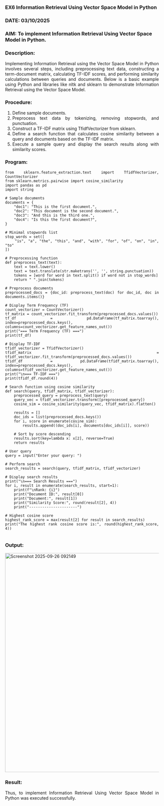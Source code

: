 ### EX6 Information Retrieval Using Vector Space Model in Python
### DATE: 03/10/2025
### AIM: To implement Information Retrieval Using Vector Space Model in Python.
### Description: 
<div align = "justify">
Implementing Information Retrieval using the Vector Space Model in Python involves several steps, including preprocessing text data, constructing a term-document matrix, 
calculating TF-IDF scores, and performing similarity calculations between queries and documents. Below is a basic example using Python and libraries like nltk and 
sklearn to demonstrate Information Retrieval using the Vector Space Model.

### Procedure:
1. Define sample documents.
2. Preprocess text data by tokenizing, removing stopwords, and punctuation.
3. Construct a TF-IDF matrix using TfidfVectorizer from sklearn.
4. Define a search function that calculates cosine similarity between a query and documents based on the TF-IDF matrix.
5. Execute a sample query and display the search results along with similarity scores.

### Program:
```
from sklearn.feature_extraction.text import TfidfVectorizer, CountVectorizer
from sklearn.metrics.pairwise import cosine_similarity
import pandas as pd
import string

# Sample documents
documents = {
    "doc1": "This is the first document.",
    "doc2": "This document is the second document.",
    "doc3": "And this is the third one.",
    "doc4": "Is this the first document?",
}

# Minimal stopwords list
stop_words = set([
    "is", "a", "the", "this", "and", "with", "for", "of", "on", "in", "to"
])

# Preprocessing function
def preprocess_text(text):
    text = text.lower()
    text = text.translate(str.maketrans('', '', string.punctuation))
    tokens = [word for word in text.split() if word not in stop_words]
    return " ".join(tokens)

# Preprocess documents
preprocessed_docs = {doc_id: preprocess_text(doc) for doc_id, doc in documents.items()}

# Display Term Frequency (TF)
count_vectorizer = CountVectorizer()
tf_matrix = count_vectorizer.fit_transform(preprocessed_docs.values())
tf_df = pd.DataFrame(tf_matrix.toarray(), index=preprocessed_docs.keys(), columns=count_vectorizer.get_feature_names_out())
print("=== Term Frequency (TF) ===")
print(tf_df)

# Display TF-IDF
tfidf_vectorizer = TfidfVectorizer()
tfidf_matrix = tfidf_vectorizer.fit_transform(preprocessed_docs.values())
tfidf_df = pd.DataFrame(tfidf_matrix.toarray(), index=preprocessed_docs.keys(), columns=tfidf_vectorizer.get_feature_names_out())
print("\n=== TF-IDF ===")
print(tfidf_df.round(4))

# Search function using cosine similarity
def search(query, tfidf_matrix, tfidf_vectorizer):
    preprocessed_query = preprocess_text(query)
    query_vec = tfidf_vectorizer.transform([preprocessed_query])
    cosine_sim = cosine_similarity(query_vec, tfidf_matrix).flatten()

    results = []
    doc_ids = list(preprocessed_docs.keys())
    for i, score in enumerate(cosine_sim):
        results.append((doc_ids[i], documents[doc_ids[i]], score))

    # Sort by score descending
    results.sort(key=lambda x: x[2], reverse=True)
    return results

# User query
query = input("Enter your query: ")

# Perform search
search_results = search(query, tfidf_matrix, tfidf_vectorizer)

# Display search results
print("\n=== Search Results ===")
for i, result in enumerate(search_results, start=1):
    print(f"\nRank: {i}")
    print("Document ID:", result[0])
    print("Document:", result[1])
    print("Similarity Score:", round(result[2], 4))
    print("----------------------")

# Highest cosine score
highest_rank_score = max(result[2] for result in search_results)
print("The highest rank cosine score is:", round(highest_rank_score, 4))


```
### Output:
<img width="1000" height="715" alt="Screenshot 2025-09-26 092149" src="https://github.com/user-attachments/assets/036ae235-09ef-4803-babd-adb9ad6914c9" />


### Result:

Thus, to implement Information Retrieval Using Vector Space Model in Python was executed successfully.
